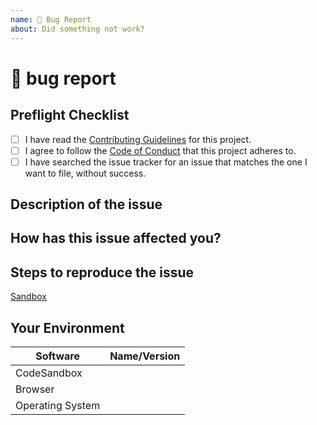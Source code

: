 ```yaml
---
name: 🐛 Bug Report
about: Did something not work?
---
```


# 🐛 bug report

## Preflight Checklist

<!-- Please ensure you've completed the following steps by replacing [ ] with [x]-->

- [ ] I have read the [Contributing Guidelines][contributing] for this project.
- [ ] I agree to follow the [Code of Conduct][code_of_conduct] that this project
      adheres to.
- [ ] I have searched the issue tracker for an issue that matches the one I want
      to file, without success.

## Description of the issue

<!--
Please provide an overview of the problem
-->

## How has this issue affected you?

<!--
What were you trying to do when you encountered this issue?
-->

## Steps to reproduce the issue

<!--
To help us look into this bug quickly, please provide a list of steps we
can follow to reproduce the issue.

For example:

1. On Safari, right click on the editor
2. Click "Copy"
3. The value copied to your clipboard does not match the selected text
-->

<!-- Please try to include a link to a sandbox which shows the issue -->
[Sandbox]()

## Your Environment

| Software         | Name/Version                                               |
| ---------------- | ---------------------------------------------------------- |
| СodeSandbox      | <!-- Find this in the bottom left corner of the editor --> |
| Browser          | <!-- What browser(s) and version(s) are you using? -->     |
| Operating System | <!-- What OS are you using? -->                            |

<!-- prettier-ignore-start -->
[code_of_conduct]: https://github.com/codesandbox/codesandbox-client/blob/master/CODE_OF_CONDUCT.md
[contributing]: https://github.com/codesandbox/codesandbox-client/blob/master/CONTRIBUTING.md
<!-- prettier-ignore-end -->
